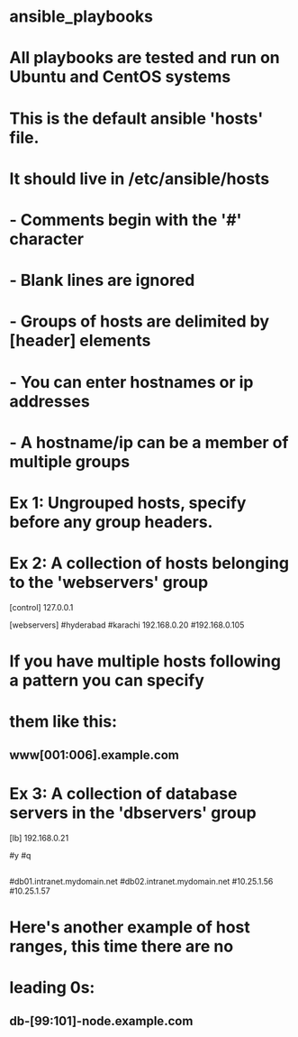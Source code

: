 # ansible_playbooks
# All playbooks are tested and run on Ubuntu and CentOS systems

# This is the default ansible 'hosts' file.
#
# It should live in /etc/ansible/hosts
#
#   - Comments begin with the '#' character
#   - Blank lines are ignored
#   - Groups of hosts are delimited by [header] elements
#   - You can enter hostnames or ip addresses
#   - A hostname/ip can be a member of multiple groups

# Ex 1: Ungrouped hosts, specify before any group headers.



# Ex 2: A collection of hosts belonging to the 'webservers' group
[control]
127.0.0.1


[webservers]
#hyderabad
#karachi
192.168.0.20
#192.168.0.105


# If you have multiple hosts following a pattern you can specify
# them like this:

## www[001:006].example.com

# Ex 3: A collection of database servers in the 'dbservers' group

[lb]
192.168.0.21

#y
#q
##
 #db01.intranet.mydomain.net
 #db02.intranet.mydomain.net
 #10.25.1.56
 #10.25.1.57

# Here's another example of host ranges, this time there are no
# leading 0s:

## db-[99:101]-node.example.com


